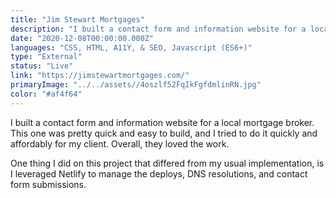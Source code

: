 ```yaml
---
title: "Jim Stewart Mortgages"
description: "I built a contact form and information website for a local mortgage broker"
date: "2020-12-08T00:00:00.000Z"
languages: "CSS, HTML, A11Y, & SEO, Javascript (ES6+)"
type: "External"
status: "Live"
link: "https://jimstewartmortgages.com/"
primaryImage: "../../assets//4oszlf52FqIkFgfdmlinRN.jpg"
color: "#af4f64"
---
```

I built a contact form and information website for a local mortgage broker. This one was pretty quick and easy to build, and I tried to do it quickly and affordably for my client. Overall, they loved the work. 

One thing I did on this project that differed from my usual implementation, is I leveraged Netlify to manage the deploys, DNS resolutions, and contact form submissions.
